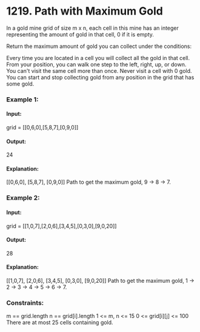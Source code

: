 # 1219. Path with Maximum Gold
In a gold mine grid of size m x n, each cell in this mine has an integer representing the amount of gold in that cell, 0 if it is empty.

Return the maximum amount of gold you can collect under the conditions:

Every time you are located in a cell you will collect all the gold in that cell.
From your position, you can walk one step to the left, right, up, or down.
You can't visit the same cell more than once.
Never visit a cell with 0 gold.
You can start and stop collecting gold from any position in the grid that has some gold.
 
### Example 1:
#### Input:
grid = [[0,6,0],[5,8,7],[0,9,0]]
#### Output:
24
#### Explanation:
[[0,6,0],
 [5,8,7],
 [0,9,0]]
Path to get the maximum gold, 9 -> 8 -> 7.

### Example 2:
#### Input: 
grid = [[1,0,7],[2,0,6],[3,4,5],[0,3,0],[9,0,20]]
#### Output:
28
#### Explanation:
[[1,0,7],
 [2,0,6],
 [3,4,5],
 [0,3,0],
 [9,0,20]]
Path to get the maximum gold, 1 -> 2 -> 3 -> 4 -> 5 -> 6 -> 7.
 
### Constraints:
m == grid.length
n == grid[i].length
1 <= m, n <= 15
0 <= grid[i][j] <= 100
There are at most 25 cells containing gold.

